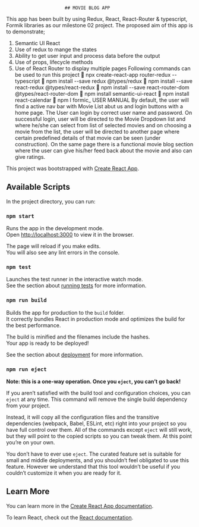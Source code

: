 
                          ## MOVIE BLOG APP    


This app has been built by using Redux, React, React-Router & typescript, Formik libraries as our milestone 02 project. The proposed aim of this app is to demonstrate; 
1.	Semantic UI React 
2.	Use of redux to mange the states 
3.	Ability to get user input and process data before the output 
4.	Use of props, lifecycle methods
5.	 Use of React Router to display multiple pages 
Following commands can be used to run this project 
	npx create-react-app router-redux --typescript
	npm install --save redux @types/redux
	npm install --save react-redux @types/react-redux
	npm install --save react-router-dom @types/react-router-dom
	npm install semantic-ui-react
	npm install react-calendar
	npm I formic_
USER MANUAL 
By default, the user will find a active nav bar with Movie List abut us and login buttons with a home page. The User can login by correct user name and password. On successful login, user will be directed to the Movie Dropdown list and where he/she can select from list of selected movies and on choosing a movie from the list, the user will be directed to another page where certain predefined details of that movie can be seen (under construction). On the same page there is a functional movie blog section where the user can give his/her feed back about the movie and also can give ratings. 

This project was bootstrapped with [Create React App](https://github.com/facebook/create-react-app).

## Available Scripts

In the project directory, you can run:

### `npm start`

Runs the app in the development mode.<br />
Open [http://localhost:3000](http://localhost:3000) to view it in the browser.

The page will reload if you make edits.<br />
You will also see any lint errors in the console.

### `npm test`

Launches the test runner in the interactive watch mode.<br />
See the section about [running tests](https://facebook.github.io/create-react-app/docs/running-tests) for more information.

### `npm run build`

Builds the app for production to the `build` folder.<br />
It correctly bundles React in production mode and optimizes the build for the best performance.

The build is minified and the filenames include the hashes.<br />
Your app is ready to be deployed!

See the section about [deployment](https://facebook.github.io/create-react-app/docs/deployment) for more information.

### `npm run eject`

**Note: this is a one-way operation. Once you `eject`, you can’t go back!**

If you aren’t satisfied with the build tool and configuration choices, you can `eject` at any time. This command will remove the single build dependency from your project.

Instead, it will copy all the configuration files and the transitive dependencies (webpack, Babel, ESLint, etc) right into your project so you have full control over them. All of the commands except `eject` will still work, but they will point to the copied scripts so you can tweak them. At this point you’re on your own.

You don’t have to ever use `eject`. The curated feature set is suitable for small and middle deployments, and you shouldn’t feel obligated to use this feature. However we understand that this tool wouldn’t be useful if you couldn’t customize it when you are ready for it.

## Learn More

You can learn more in the [Create React App documentation](https://facebook.github.io/create-react-app/docs/getting-started).

To learn React, check out the [React documentation](https://reactjs.org/).
